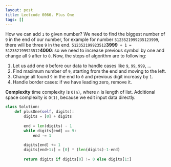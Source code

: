 ```yaml
---
layout: post
title: Leetcode 0066. Plus One
tags: []
---
```


How we can add `1` to given number? We need to find the biggest number of `9` in the end of our number, for example for number `5123521999235123999`, there will be three `9` in the end. `512352199923512`**3999**` + 1 = 512352199923512`**4000**: so we need to increase previous symbol by one and change all `9` after to `0`. Now, the steps of algorithm are to following:

1. Let us add one `0` before our data to handle cases like `9`, `99`, `999`, ... 
2. Find maximum number of `9`, starting from the end and moving to the left.
3. Change all found `9` in the end to `0` and previous digit increasy by `1`.
4. Handle border cases: if we have leading zero, remove it.

**Complexity** time complexity is `O(n)`, where `n` is length of list. Additional space complexity is `O(1)`, because we edit input data directly.

```python
class Solution:
    def plusOne(self, digits):
        digits = [0] + digits
        
        end = len(digits) - 1
        while digits[end] == 9:
            end -= 1
    
        digits[end] += 1
        digits[end+1:] = [0] * (len(digits)-1-end)
                   
        return digits if digits[0] != 0 else digits[1:]      
```
